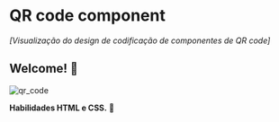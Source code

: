 # QR code component

*[Visualização do design de codificação de componentes de QR code]*

## Welcome! 👋

![qr_code](https://user-images.githubusercontent.com/97606816/187032942-1478e4bc-50ac-4470-b1b1-55d25dddc76f.jpeg)

**Habilidades HTML e CSS.** 🚀

